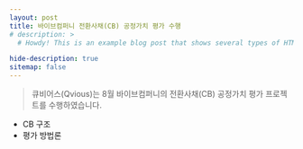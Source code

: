 ```yaml
---
layout: post
title: 바이브컴퍼니 전환사채(CB) 공정가치 평가 수행
# description: >
  # Howdy! This is an example blog post that shows several types of HTML content supported in this theme.

hide-description: true
sitemap: false
---
```


> 큐비어스(Qvious)는 8월 바이브컴퍼니의 전환사채(CB) 공정가치 평가 프로젝트를 수행하였습니다. <br>

* CB 구조
* 평가 방법론

